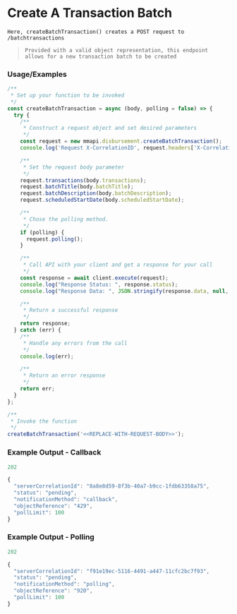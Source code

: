 # Create A Transaction Batch

`Here, createBatchTransaction() creates a POST request to /batchtransactions`

> `Provided with a valid object representation, this endpoint allows for a new transaction batch to be created`

### Usage/Examples

```javascript
/**
 * Set up your function to be invoked
 */
const createBatchTransaction = async (body, polling = false) => {
  try {
    /**
     * Construct a request object and set desired parameters
     */
    const request = new mmapi.disbursement.createBatchTransaction();
    console.log('Request X-CorrelationID', request.headers['X-CorrelationID']);

    /**
     * Set the request body parameter
     */
    request.transactions(body.transactions);
    request.batchTitle(body.batchTitle);
    request.batchDescription(body.batchDescription);
    request.scheduledStartDate(body.scheduledStartDate);

    /**
     * Chose the polling method.
     */
    if (polling) {
      request.polling();
    }

    /**
     * Call API with your client and get a response for your call
     */
    const response = await client.execute(request);
    console.log("Response Status: ", response.status);
    console.log("Response Data: ", JSON.stringify(response.data, null, 4));

    /**
     * Return a successful response
     */
    return response;
  } catch (err) {
    /**
     * Handle any errors from the call
     */
    console.log(err);

    /**
     * Return an error response
     */
    return err;
  }
};

/**
 * Invoke the function
 */
createBatchTransaction('<<REPLACE-WITH-REQUEST-BODY>>');
```

### Example Output - Callback

```javascript
202

{
  "serverCorrelationId": "8a8e8d59-8f3b-40a7-b9cc-1fdb63358a75",
  "status": "pending",
  "notificationMethod": "callback",
  "objectReference": "429",
  "pollLimit": 100
}
```

### Example Output - Polling

```javascript
202

{
  "serverCorrelationId": "f91e19ec-5116-4491-a447-11cfc2bc7f93",
  "status": "pending",
  "notificationMethod": "polling",
  "objectReference": "920",
  "pollLimit": 100
}
```
